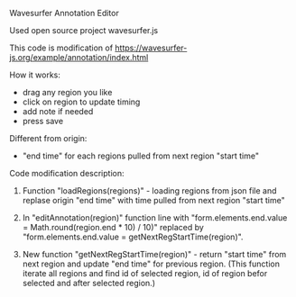Wavesurfer Annotation Editor

Used open source project wavesurfer.js

This code is modification of https://wavesurfer-js.org/example/annotation/index.html

How it works:
- drag any region you like
- click on region to update timing
- add note if needed
- press save

Different from origin:
- "end time" for each regions pulled from next region "start time"

Code modification description:
1. Function "loadRegions(regions)" - loading regions from json file and replase origin "end time" with time pulled from next region "start time"
2. In "editAnnotation(region)" function line with "form.elements.end.value = Math.round(region.end * 10) / 10)" 
        replaced by "form.elements.end.value = getNextRegStartTime(region)".

3. New function "getNextRegStartTime(region)" - return "start time" from next region and update "end time" for previous region.
   (This function iterate all regions and find id of selected region, id of region befor selected and after selected region.)
   
